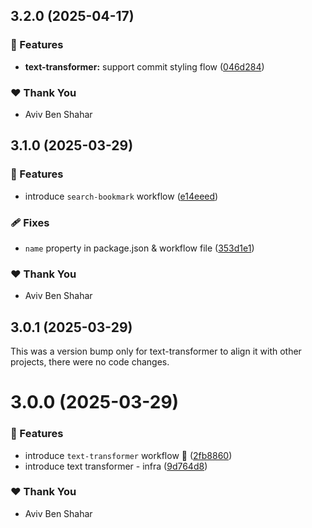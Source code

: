 ## 3.2.0 (2025-04-17)

### 🚀 Features

- **text-transformer:** support commit styling flow ([046d284](https://github.com/Avivbens/alfredo/commit/046d284))

### ❤️ Thank You

- Aviv Ben Shahar

## 3.1.0 (2025-03-29)

### 🚀 Features

- introduce `search-bookmark` workflow ([e14eeed](https://github.com/Avivbens/alfredo/commit/e14eeed))

### 🩹 Fixes

- `name` property in package.json & workflow file ([353d1e1](https://github.com/Avivbens/alfredo/commit/353d1e1))

### ❤️ Thank You

- Aviv Ben Shahar

## 3.0.1 (2025-03-29)

This was a version bump only for text-transformer to align it with other projects, there were no code changes.

# 3.0.0 (2025-03-29)

### 🚀 Features

- introduce `text-transformer` workflow 🥷 ([2fb8860](https://github.com/Avivbens/alfredo/commit/2fb8860))
- introduce text transformer - infra ([9d764d8](https://github.com/Avivbens/alfredo/commit/9d764d8))

### ❤️ Thank You

- Aviv Ben Shahar
